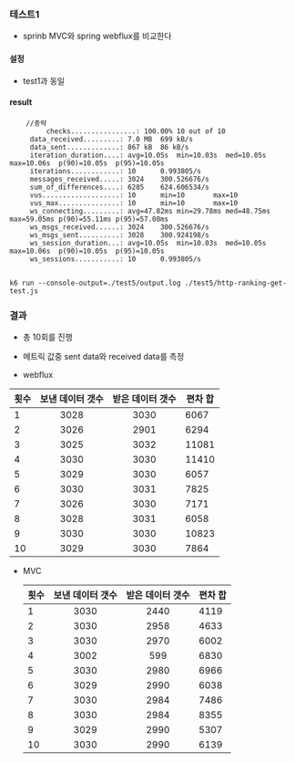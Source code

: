 ### 테스트1
- sprinb MVC와 spring webflux를 비교한다

#### 설정
- test1과 동일

#### result
```k6
    //중략
         checks................: 100.00% 10 out of 10
     data_received.........: 7.0 MB  699 kB/s
     data_sent.............: 867 kB  86 kB/s
     iteration_duration....: avg=10.05s  min=10.03s  med=10.05s  max=10.06s  p(90)=10.05s  p(95)=10.05s
     iterations............: 10      0.993805/s
     messages_received.....: 3024    300.526676/s
     sum_of_differences....: 6285    624.606534/s
     vus...................: 10      min=10       max=10
     vus_max...............: 10      min=10       max=10
     ws_connecting.........: avg=47.82ms min=29.78ms med=48.75ms max=59.05ms p(90)=55.11ms p(95)=57.08ms
     ws_msgs_received......: 3024    300.526676/s
     ws_msgs_sent..........: 3028    300.924198/s
     ws_session_duration...: avg=10.05s  min=10.03s  med=10.05s  max=10.06s  p(90)=10.05s  p(95)=10.05s
     ws_sessions...........: 10      0.993805/s


k6 run --console-output=./test5/output.log ./test5/http-ranking-get-test.js

```
### 결과
- 총 10회를 진행
- 메트릭 값중 sent data와 received data를 측정

- webflux

| 횟수 | 보낸 데이터 갯수  | 받은 데이터 갯수 | 편차 합 | 
|:---|:----------:|:---------:|------|
| 1  |     3028   |   3030    |6067  |
| 2  |        3026    | 2901      | 6294 |
| 3  |      3025      |   3032    |  11081   |
| 4  |       3030     | 3030      |  11410  |
| 5  |      3029      |      3030 |    6057  |
| 6  |       3030     |   3031    |  7825    |
| 7  |        3026    |    3030   |   7171   |
| 8  |    3028        |   3031    |  6058    |
| 9  |      3030      |  3030     | 10823     |
| 10 |      3029      |   3030    |  7864    |

- MVC

  | 횟수 | 보낸 데이터 갯수  | 받은 데이터 갯수 | 편차 합 |
  |:---|:----------:|:---------:|------|
  | 1  |     3030   |   2440    |4119  |
  | 2  |      3030      | 2958      | 4633 |
  | 3  |      3030      |   2970    |  6002   |
  | 4  |       3002     | 599      |  6830  |
  | 5  |      3030      |      2980 |    6966  |
  | 6  |       3029     |   2990    |  6038    |
  | 7  |      3030      |    2984   |   7486   |
  | 8  |        3030    |   2984    |  8355    |
  | 9  |       3029     |  2990     | 5307     |
  | 10 |     3030      |   2990    |  6139    |

